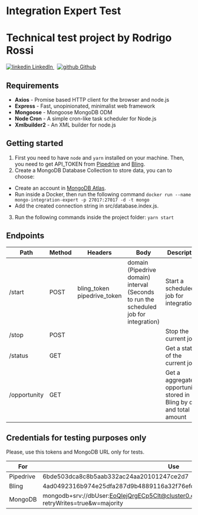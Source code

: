 <h1>
  Integration Expert Test
</h1>

# Technical test project by Rodrigo Rossi

<p>
  <a href="https://www.linkedin.com/in/rodrigorossi/" rel="nofollow noreferrer">
    <img src="https://i.stack.imgur.com/gVE0j.png" alt="linkedin"> LinkedIn
  </a> &nbsp;
  <a href="https://github.com/trentinrossi" rel="nofollow noreferrer">
    <img src="https://i.stack.imgur.com/tskMh.png" alt="github"> Github
  </a>
</p>

## Requirements

- **Axios** - Promise based HTTP client for the browser and node.js
- **Express** - Fast, unopinionated, minimalist web framework
- **Mongoose** - Mongoose MongoDB ODM
- **Node Cron** - A simple cron-like task scheduler for Node.js
- **Xmlbuilder2** - An XML builder for node.js

## Getting started

1. First you need to have `node` and `yarn` installed on your machine. Then, you need to get API_TOKEN from [Pipedrive](https://www.pipedrive.com) and [Bling](https://www.bling.com.br/).
2. Create a MongoDB Database Collection to store data, you can to choose:

- Create an account in [MongoDB Atlas](https://cloud.mongodb.com).
- Run inside a Docker, then run the following command `docker run --name mongo-integration-expert -p 27017:27017 -d -t mongo`
- Add the created connection string in src/database.index.js.

3. Run the following commands inside the project folder: `yarn start`

## Endpoints

| Path         | Method | Headers                         | Body                                                                                      | Description                                                            |
| ------------ | ------ | ------------------------------- | ----------------------------------------------------------------------------------------- | ---------------------------------------------------------------------- |
| /start       | POST   | bling_token<br> pipedrive_token | domain (Pipedrive domain)<br> interval (Seconds to run the scheduled job for integration) | Start a scheduled job for integration                                  |
| /stop        | POST   |                                 |                                                                                           | Stop the current job                                                   |
| /status      | GET    |                                 |                                                                                           | Get a status of the current job                                        |
| /opportunity | GET    |                                 |                                                                                           | Get a aggregated opportunities stored in Bling by day and total amount |

## Credentials for testing purposes only

Please, use this tokens and MongoDB URL only for tests.

| For       | Use                                                                                                             |
| --------- | --------------------------------------------------------------------------------------------------------------- |
| Pipedrive | 6bde503dca8c8b5aab332ac24aa20101247ce2d7                                                                        |
| Bling     | 4ad0492316b974e25dfa287d9b4889116a32f76efd95aa34f748c1d258e05eb093280176                                        |
| MongoDB   | mongodb+srv://dbUser:EoQIejQrgECp5Clt@cluster0.erdci.mongodb.net/integration-expert?retryWrites=true&w=majority |
